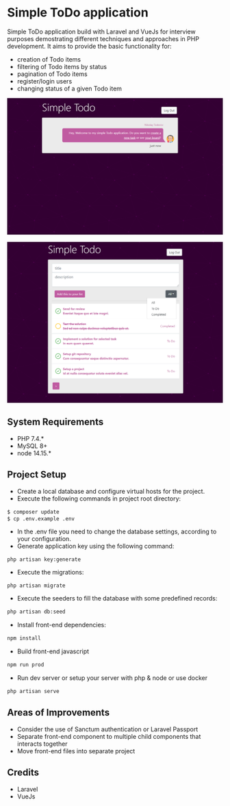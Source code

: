 # Simple ToDo application
Simple ToDo application build with Laravel and VueJs for interview purposes demostrating different techniques and approaches in PHP development.
It aims to provide the basic functionality for:

- creation of Todo items
- filtering of Todo items by status
- pagination of Todo items
- register/login users
- changing status of a given Todo item

![Screenshot](screenshot0.png)

![Screenshot](screenshot.png)
## System Requirements

- PHP 7.4.*
- MySQL 8+ 
- node 14.15.*

## Project Setup

- Create a local database and configure virtual hosts for the  project.
- Execute the following commands in project root directory:

```
$ composer update
$ cp .env.example .env
```

- In the .env file you need to change the database settings, according to your configuration.
- Generate application key using the following command:

```
php artisan key:generate
```

- Execute the migrations:

```bash
php artisan migrate
```
- Execute the seeders to fill the database with some predefined records:

```bash
php artisan db:seed
```

- Install front-end dependencies:

```bash
npm install
```
- Build front-end javascript

```bash
npm run prod
```
- Run dev server or setup your server with php & node or use docker

```bash
php artisan serve
```
## Areas of Improvements
- Consider the use of Sanctum authentication or Laravel Passport
- Separate front-end component to multiple child components that interacts together
- Move front-end files into separate project

## Credits
- Laravel
- VueJs
